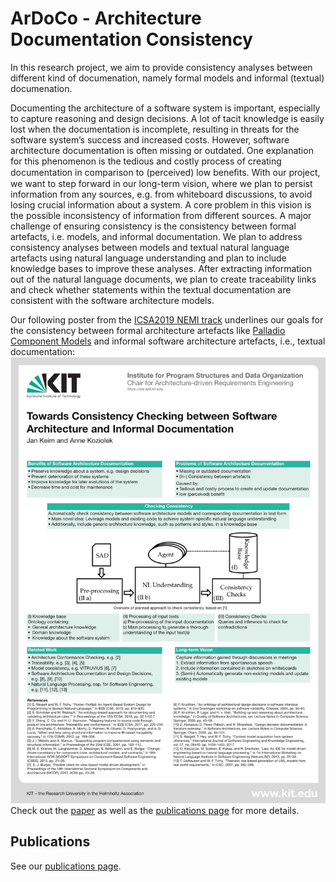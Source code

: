 # ArDoCo - Architecture Documentation Consistency
In this research project, we aim to provide consistency analyses between different kind of documenation, namely formal models and informal (textual) documenation.

Documenting the architecture of a software system is important, especially to capture reasoning and design decisions. A lot of tacit knowledge is easily lost when the documentation is incomplete, resulting in threats for the software system’s success and increased costs. However, software architecture documentation is often missing or outdated. One explanation for this phenomenon is the tedious and costly process of creating documentation in comparison to (perceived) low beneﬁts. With our project, we want to step forward in our long-term vision, where we plan to persist information from any sources, e.g. from whiteboard discussions, to avoid losing crucial information about a system. A core problem in this vision is the possible inconsistency of information from different sources. A major challenge of ensuring consistency is the consistency between formal artefacts, i.e. models, and informal documentation. We plan to address consistency analyses between models and textual natural language artefacts using natural language understanding and plan to include knowledge bases to improve these analyses. After extracting information out of the natural language documents, we plan to create traceability links and check whether statements within the textual documentation are consistent with the software architecture models.

Our following poster from the [ICSA2019 NEMI track](https://swk-www.informatik.uni-hamburg.de/~icsa2019/index.html) underlines our goals for the consistency between formal architecture artefacts like [Palladio Component Models](https://www.palladio-simulator.com/science/palladio_component_model/) and informal software architecture artefacts, i.e., textual documentation:
![Poster](./icsa2019_poster.png "Poster")
Check out the [paper](http://sdqweb.ipd.kit.edu/publications/pdfs/keim2019nemi.pdf) as well as the [publications page](./publications.html) for more details.


## Publications

See our [publications page](./publications.html).